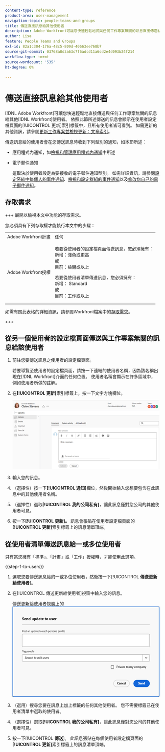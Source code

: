 ```yaml
---
content-type: reference
product-area: user-management
navigation-topic: people-teams-and-groups
title: 傳送直接訊息給其他使用者
description: Adobe Workfront可讓您快速輕鬆地將與任何工作專案無關的訊息直接傳送給其他Workfront使用者。
author: Lisa
feature: People Teams and Groups
exl-id: 82a1c304-176a-48c5-809d-40663ee768b7
source-git-commit: 03768a0d3a63c7f6adcd11a6cd2e4d093b24f214
workflow-type: tm+mt
source-wordcount: '535'
ht-degree: 0%

---
```


# 傳送直接訊息給其他使用者

[!DNL Adobe Workfront]可讓您快速輕鬆地直接傳送與任何工作專案無關的訊息給其他[!DNL Workfront]使用者。 依照此節所述傳送的訊息會顯示在使用者設定檔頁面的[!UICONTROL 更新]索引標籤中，且所有使用者皆可看到。 如需更新的其他資訊，請參閱[更新工作專案並檢視更新：文章索引](../../workfront-basics/updating-work-items-and-viewing-updates/update-work-items-and-view-updates.md)。

傳送訊息給的使用者會在您傳送訊息時收到下列型別的通知，如本節所述：

* 應用程式內通知，如[檢視和管理應用程式內通知](../../workfront-basics/using-notifications/view-and-manage-in-app-notifications.md)中所述
* 電子郵件通知

  這取決於使用者設定為要接收的電子郵件通知型別。 如需詳細資訊，請參閱[設定系統中每個人的事件通知](../../administration-and-setup/manage-workfront/emails/configure-event-notifications-for-everyone-in-the-system.md)、[檢視和設定群組的事件通知](../../administration-and-setup/manage-groups/create-and-manage-groups/view-and-configure-event-notifications-group.md)以及[修改您自己的電子郵件通知](../../workfront-basics/using-notifications/activate-or-deactivate-your-own-event-notifications.md)。

## 存取需求

+++ 展開以檢視本文中功能的存取需求。

您必須具有下列存取權才能執行本文中的步驟：

<table style="table-layout:auto"> 
 <col> 
 <col> 
 <tbody> 
  <tr data-mc-conditions=""> 
   <td role="rowheader">Adobe Workfront計畫</td> 
   <td>任何</td> 
  </tr> 
  <tr> 
   <td role="rowheader">Adobe Workfront授權</td> 
   <td>
   <p>若要從使用者的設定檔頁面傳送訊息，您必須擁有：<br>
   新增：淺色或更高<br>
   或<br>
   目前：檢閱或以上</p>
   <p>若要從使用者清單傳送訊息，您必須擁有：<br>
   新增： Standard<br>
   或<br>
   目前：工作或以上</p></td>
  </tr> 
 </tbody> 
</table>

如需有關此表格的詳細資訊，請參閱Workfront檔案中的[存取需求](/help/quicksilver/administration-and-setup/add-users/access-levels-and-object-permissions/access-level-requirements-in-documentation.md)。

+++

## 從另一個使用者的設定檔頁面傳送與工作專案無關的訊息給該使用者

1. 前往您要傳送訊息之使用者的設定檔頁面。

   若要導覽至使用者的設定檔頁面，請按一下連結的使用者名稱，因為該名稱出現在[!DNL Workfront]介面的任何位置。 使用者名稱會顯示在許多區域中，例如使用者所做的註解。

1. 在&#x200B;**[!UICONTROL 更新]**&#x200B;索引標籤上，按一下文字方塊欄位。

   ![訊息使用者在[!UICONTROL 更新]索引標籤](assets/send-message-to-user-on-updates-tab.png)

1. 輸入您的訊息。
1. （選擇性）按一下&#x200B;**[!UICONTROL 通知]**&#x200B;欄位，然後開始輸入您想要包含在此訊息中的其他使用者名稱。

1. （選擇性）選取&#x200B;**[!UICONTROL 我的公司私有]**，讓此訊息僅對您公司的其他使用者可見。

1. 按一下&#x200B;**[!UICONTROL 更新]。**
訊息會張貼在使用者設定檔頁面的&#x200B;**[!UICONTROL 更新]**&#x200B;索引標籤上的訊息清單頂端。

## 從使用者清單傳送訊息給一或多位使用者

只有當您擁有「標準」、「計畫」或「工作」授權時，才能使用此選項。

{{step-1-to-users}}

1. 選取您要傳送訊息給的一或多位使用者，然後按一下&#x200B;[!UICONTROL **傳送更新給使用者**]。
1. 在[!UICONTROL 傳送更新給使用者]視窗中輸入您的訊息。

   傳送更新給使用者視窗上的![訊息使用者](assets/send-message-to-user-dialog-from-user-list.png)

1. （選用）搜尋您要在訊息上加上標籤的任何其他使用者。 您不需要標籤已在使用者清單中選取的使用者。
1. （選擇性）選取&#x200B;**[!UICONTROL 我的公司私有]**，讓此訊息僅對您公司的其他使用者可見。
1. 按一下&#x200B;[!UICONTROL **傳送**]。
此訊息張貼在每個使用者設定檔頁面的&#x200B;**[!UICONTROL 更新]**&#x200B;索引標籤上的訊息清單頂端。
